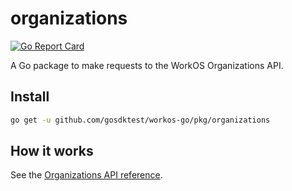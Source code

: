 # organizations

[![Go Report Card](https://img.shields.io/badge/dev-reference-007d9c?logo=go&logoColor=white&style=flat)](https://pkg.go.dev/github.com/gosdktest/workos-go/pkg/organizations)

A Go package to make requests to the WorkOS Organizations API.

## Install

```sh
go get -u github.com/gosdktest/workos-go/pkg/organizations
```

## How it works

See the [Organizations API reference](https://workos.com/docs/reference/organization).
